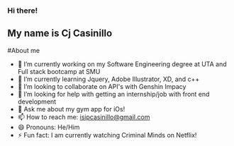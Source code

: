 ### Hi there!
## My name is Cj Casinillo

#About me
- 🔭 I’m currently working on my Software Engineering degree at UTA and Full stack bootcamp at SMU
- 🌱 I’m currently learning Jquery, Adobe Illustrator, XD, and c++
- 👯 I’m looking to collaborate on API's with Genshin Impacy
- 🤔 I’m looking for help with getting an internship/job with front end development
- 💬 Ask me about my gym app for iOs!
- 📫 How to reach me: isipcasinillo@gmail.com
- 😄 Pronouns: He/Him
- ⚡ Fun fact: I am currently watching Criminal Minds on Netflix!

